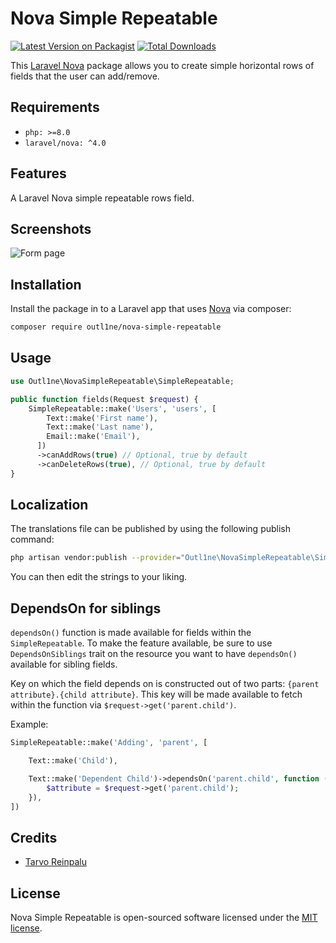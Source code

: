 # Nova Simple Repeatable

[![Latest Version on Packagist](https://img.shields.io/packagist/v/outl1ne/nova-simple-repeatable.svg?style=flat-square)](https://packagist.org/packages/outl1ne/nova-simple-repeatable)
[![Total Downloads](https://img.shields.io/packagist/dt/outl1ne/nova-simple-repeatable.svg?style=flat-square)](https://packagist.org/packages/outl1ne/nova-simple-repeatable)

This [Laravel Nova](https://nova.laravel.com/) package allows you to create simple horizontal rows of fields that the user can add/remove.

## Requirements

- `php: >=8.0`
- `laravel/nova: ^4.0`

## Features

A Laravel Nova simple repeatable rows field.

## Screenshots

![Form page](./docs/form.png)

## Installation

Install the package in to a Laravel app that uses [Nova](https://nova.laravel.com) via composer:

```bash
composer require outl1ne/nova-simple-repeatable
```

## Usage

```php
use Outl1ne\NovaSimpleRepeatable\SimpleRepeatable;

public function fields(Request $request) {
    SimpleRepeatable::make('Users', 'users', [
        Text::make('First name'),
        Text::make('Last name'),
        Email::make('Email'),
      ])
      ->canAddRows(true) // Optional, true by default
      ->canDeleteRows(true), // Optional, true by default
}
```

## Localization

The translations file can be published by using the following publish command:

```bash
php artisan vendor:publish --provider="Outl1ne\NovaSimpleRepeatable\SimpleRepeatableServiceProvider" --tag="translations"
```

You can then edit the strings to your liking.

## DependsOn for siblings

``dependsOn()`` function is made available for fields within the `SimpleRepeatable`. To make the feature available, be sure
to use ``DependsOnSiblings`` trait on the resource you want to have `dependsOn()` available for sibling fields.

Key on which the field depends on is constructed out of two parts: ``{parent attribute}.{child attribute}``. This key
will be made available to fetch within the function via ``$request->get('parent.child')``.

Example:

```php
SimpleRepeatable::make('Adding', 'parent', [

    Text::make('Child'),

    Text::make('Dependent Child')->dependsOn('parent.child', function ($field, NovaRequest $request, FormData $formData) {
        $attribute = $request->get('parent.child');
    }),
])
```

## Credits

- [Tarvo Reinpalu](https://github.com/tarpsvo)

## License

Nova Simple Repeatable is open-sourced software licensed under the [MIT license](LICENSE.md).
